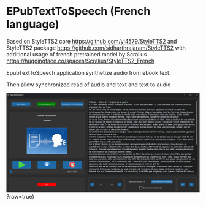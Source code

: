 # EPubTextToSpeech (French language)

Based on StyleTTS2 core https://github.com/yl4579/StyleTTS2 and StyleTTS2 package https://github.com/sidharthrajaram/StyleTTS2 with additional usage of french pretrained model by Scralius
https://huggingface.co/spaces/Scralius/StyleTTS2_French

EpubTextToSpeech application synthetize audio from ebook text.

Then allow synchronized read of audio and text and text to audio 

![Application Screenshot](https://github.com/ghenon11/EPubTextToSpeech/blob/main/imgs/Screenshot1.png)?raw=true)


